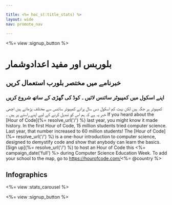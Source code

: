 ```yaml
---

title: <%= hoc_s(:title_stats) %>
layout: wide
nav: promote_nav

---
```


<%= view :signup_button %>

# بلوربس اور مفید اعدادوشمار

## خبرنامے میں مختصر بلورب استعمال کریں

### اپنے اسکول میں کمپیوٹر سائنس لائیں ۔ کوڈ کی گھڑی کے ساتھ شروع کریں

کمپیوٹر ہر جگہ ہیں لکن بہت کم اسکول دس سال پرانے کمپیوٹر سائنس سے مختلف پڑھاتے ہیں اچھی خبر یہ ہے کہ ہم اس کو تبدیل کرنے کے لیے اپنے راستے پر ہیں ۔ If you heard about the [Hour of Code](%= resolve_url('/') %) last year, you might know it made history. In the first Hour of Code, 15 million students tried computer science. Last year, that number increased to 60 million students! The [Hour of Code](%= resolve_url('/') %) is a one-hour introduction to computer science, designed to demystify code and show that anybody can learn the basics. [Sign up](%= resolve_url('/') %) to host an Hour of Code this <%= campaign_date('full') %> during Computer Science Education Week. To add your school to the map, go to https://hourofcode.com/<%= @country %>

## Infographics

<%= view :stats_carousel %>

<%= view :signup_button %>